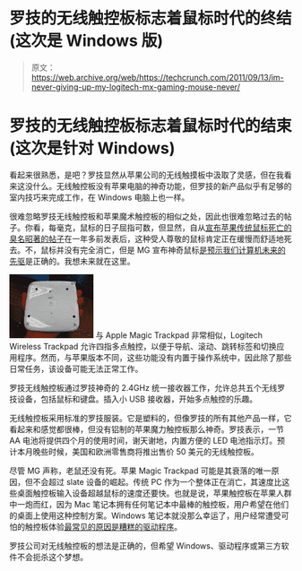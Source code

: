 # 罗技的无线触控板标志着鼠标时代的终结(这次是 Windows 版)

> 原文：<https://web.archive.org/web/https://techcrunch.com/2011/09/13/im-never-giving-up-my-logitech-mx-gaming-mouse-never/>

# 罗技的无线触控板标志着鼠标时代的结束(这次是针对 Windows)

看起来很熟悉，是吧？罗技显然从苹果公司的无线触摸板中汲取了灵感，但在我看来这没什么。无线触控板没有苹果电脑的神奇功能，但罗技的新产品似乎有足够的室内技巧来完成工作，在 Windows 电脑上也一样。

很难忽略罗技无线触控板和苹果魔术触控板的相似之处，因此也很难忽略过去的帖子。你看，每毫克，鼠标的日子屈指可数，但显然，自从[宣布苹果传统鼠标死亡的臭名昭著的帖子](https://web.archive.org/web/20230203170545/https://techcrunch.com/2010/07/27/apple-magic-trackpad-mouse/)在一年多前发表后，这种受人尊敬的鼠标肯定正在缓慢而舒适地死去。不，鼠标并没有完全消亡，但是 MG 宣布神奇鼠标[是预示我们计算机未来的先驱](https://web.archive.org/web/20230203170545/https://techcrunch.com/2010/07/27/the-mouse-is-dead/)是正确的。我想未来就在这里。

[![](img/3e85c26b9d58d769570ab54bc0986553.png "logitech-wireless-trackpad11")](https://web.archive.org/web/20230203170545/https://techcrunch.com/wp-content/uploads/2011/09/logitech-wireless-trackpad11.jpg) 与 Apple Magic Trackpad 非常相似，Logitech Wireless Trackpad 允许四指多点触控，以便于导航、滚动、跳转标签和切换应用程序。然而，与苹果版本不同，这些功能没有内置于操作系统中，因此除了那些日常任务，该设备可能无法正常工作。

罗技无线触控板通过罗技神奇的 2.4GHz 统一接收器工作，允许总共五个无线罗技设备，包括鼠标和键盘。插入小 USB 接收器，开始多点触控的乐趣。

无线触控板采用标准的罗技服装。它是塑料的，但像罗技的所有其他产品一样，它看起来和感觉都很棒，但没有铝制的苹果魔力触控板那么神奇。罗技表示，一节 AA 电池将提供四个月的使用时间，谢天谢地，内置方便的 LED 电池指示灯。预计本月晚些时候，美国和欧洲零售商将推出售价 50 美元的无线触控板。

尽管 MG 声称，老鼠还没有死。苹果 Magic Trackpad 可能是其衰落的唯一原因，但不会超过 slate 设备的崛起。传统 PC 作为一个整体正在消亡，其速度比这些桌面触控板输入设备超越鼠标的速度还要快。也就是说，苹果触控板在苹果人群中一炮而红，因为 Mac 笔记本拥有任何笔记本中最棒的触控板，用户希望在他们的桌面上使用这种控制方案。Windows 笔记本就没那么幸运了，用户经常遭受可怕的触控板体验[最常见的原因是糟糕的驱动程序](https://web.archive.org/web/20230203170545/https://techcrunch.com/2010/04/15/please-wont-somebody-think-of-the-trackpads/)。

罗技公司对无线触控板的想法是正确的，但希望 Windows、驱动程序或第三方软件不会扼杀这个梦想。